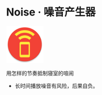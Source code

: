 # Noise · 噪音产生器

<img src="./app/src/main/ic_launcher-web.png" width="100px"/>

用怎样的节奏抵制寝室的喧闹

* 长时间播放噪音有风险，后果自负。